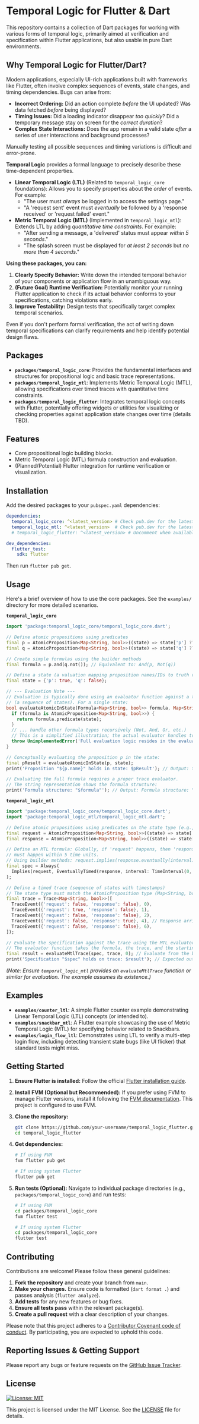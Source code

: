 # Temporal Logic for Flutter & Dart

<!-- Add Badges here (e.g., pub.dev version, build status, license) -->

<!-- [![pub package](https://img.shields.io/pub/v/temporal_logic_core.svg)](https://pub.dev/packages/temporal_logic_core) -->

This repository contains a collection of Dart packages for working with various forms of temporal logic, primarily aimed at verification and specification within Flutter applications, but also usable in pure Dart environments.

## Why Temporal Logic for Flutter/Dart?

Modern applications, especially UI-rich applications built with frameworks like Flutter, often involve complex sequences of events, state changes, and timing dependencies. Bugs can arise from:

* **Incorrect Ordering:** Did an action complete *before* the UI updated? Was data fetched *before* being displayed?
* **Timing Issues:** Did a loading indicator disappear *too quickly*? Did a temporary message stay on screen for the *correct duration*?
* **Complex State Interactions:** Does the app remain in a valid state *after* a series of user interactions and background processes?

Manually testing all possible sequences and timing variations is difficult and error-prone.

**Temporal Logic** provides a formal language to precisely describe these time-dependent properties.

* **Linear Temporal Logic (LTL)** (Related to `temporal_logic_core` foundations): Allows you to specify properties about the *order* of events. For example:
  * "The user must *always* be logged in to access the settings page."
  * "A 'request sent' event must *eventually* be followed by a 'response received' or 'request failed' event."
* **Metric Temporal Logic (MTL)** (Implemented in `temporal_logic_mtl`): Extends LTL by adding *quantitative time constraints*. For example:
  * "After sending a message, a 'delivered' status must appear *within 5 seconds*."
  * "The splash screen must be displayed for *at least 2 seconds* but *no more than 4 seconds*."

**Using these packages, you can:**

1. **Clearly Specify Behavior:** Write down the intended temporal behavior of your components or application flow in an unambiguous way.
2. **(Future Goal) Runtime Verification:** Potentially monitor your running Flutter application to check if its actual behavior conforms to your specifications, catching violations early.
3. **Improve Testability:** Design tests that specifically target complex temporal scenarios.

Even if you don't perform formal verification, the act of writing down temporal specifications can clarify requirements and help identify potential design flaws.

## Packages

* **`packages/temporal_logic_core`**: Provides the fundamental interfaces and structures for propositional logic and basic trace representations.
* **`packages/temporal_logic_mtl`**: Implements Metric Temporal Logic (MTL), allowing specifications over timed traces with quantitative time constraints.
* **`packages/temporal_logic_flutter`**: Integrates temporal logic concepts with Flutter, potentially offering widgets or utilities for visualizing or checking properties against application state changes over time (details TBD).

## Features

* Core propositional logic building blocks.
* Metric Temporal Logic (MTL) formula construction and evaluation.
* (Planned/Potential) Flutter integration for runtime verification or visualization.

## Installation

Add the desired packages to your `pubspec.yaml` dependencies:

```yaml
dependencies:
  temporal_logic_core: ^<latest_version> # Check pub.dev for the latest version
  temporal_logic_mtl: ^<latest_version>  # Check pub.dev for the latest version
  # temporal_logic_flutter: ^<latest_version> # Uncomment when available

dev_dependencies:
  flutter_test:
    sdk: flutter
```

Then run `flutter pub get`.

## Usage

Here's a brief overview of how to use the core packages. See the `examples/` directory for more detailed scenarios.

**`temporal_logic_core`**

```dart
import 'package:temporal_logic_core/temporal_logic_core.dart';

// Define atomic propositions using predicates
final p = AtomicProposition<Map<String, bool>>((state) => state['p'] ?? false, name: 'p');
final q = AtomicProposition<Map<String, bool>>((state) => state['q'] ?? false, name: 'q');

// Create simple formulas using the builder methods
final formula = p.and(q.not()); // Equivalent to: And(p, Not(q))

// Define a state (a valuation mapping proposition names/IDs to truth values)
final state = {'p': true, 'q': false};

// --- Evaluation Note ---
// Evaluation is typically done using an evaluator function against a trace
// (a sequence of states). For a single state:
bool evaluateAtomicInState(Formula<Map<String, bool>> formula, Map<String, bool> state) {
  if (formula is AtomicProposition<Map<String, bool>>) {
    return formula.predicate(state);
  }
  // ... handle other formula types recursively (Not, And, Or, etc.)
  // This is a simplified illustration; the actual evaluator handles traces.
  throw UnimplementedError('Full evaluation logic resides in the evaluator.');
}

// Conceptually evaluating the proposition p in the state:
final pResult = evaluateAtomicInState(p, state);
print('Proposition "${p.name}" holds in state: $pResult'); // Output: true

// Evaluating the full formula requires a proper trace evaluator.
// The string representation shows the formula structure:
print('Formula structure: "$formula"'); // Output: Formula structure: "(p && !(q))"
```

**`temporal_logic_mtl`**

```dart
import 'package:temporal_logic_core/temporal_logic_core.dart';
import 'package:temporal_logic_mtl/temporal_logic_mtl.dart';

// Define atomic propositions using predicates on the state type (e.g., Map)
final request = AtomicProposition<Map<String, bool>>((state) => state['request'] ?? false, name: 'request');
final response = AtomicProposition<Map<String, bool>>((state) => state['response'] ?? false, name: 'response');

// Define an MTL formula: Globally, if 'request' happens, then 'response'
// must happen within 5 time units.
// Using builder methods: request.implies(response.eventually(interval: TimeInterval(0, 5))).always()
final spec = Always(
  Implies(request, EventuallyTimed(response, interval: TimeInterval(0, 5))),
);

// Define a timed trace (sequence of states with timestamps)
// The state type must match the AtomicProposition type (Map<String, bool>)
final trace = Trace<Map<String, bool>>([
  TraceEvent({'request': false, 'response': false}, 0),
  TraceEvent({'request': true, 'response': false}, 1),
  TraceEvent({'request': false, 'response': false}, 2),
  TraceEvent({'request': false, 'response': true}, 4), // Response arrives at t=4 (within 5 units of request at t=1)
  TraceEvent({'request': false, 'response': false}, 6),
]);

// Evaluate the specification against the trace using the MTL evaluator
// The evaluator function takes the formula, the trace, and the starting index.
final result = evaluateMtlTrace(spec, trace, 0); // Evaluate from the beginning (index 0)
print('Specification "$spec" holds on trace: $result'); // Expected output depends on exact MTL semantics implementation
```

*(Note: Ensure `temporal_logic_mtl` provides an `evaluateMtlTrace` function or similar for evaluation. The example assumes its existence.)*

## Examples

* **`examples/counter_ltl`**: A simple Flutter counter example demonstrating Linear Temporal Logic (LTL) concepts (or intended to).
* **`examples/snackbar_mtl`**: A Flutter example showcasing the use of Metric Temporal Logic (MTL) for specifying behavior related to Snackbars.
* **`examples/login_flow_ltl`**: Demonstrates using LTL to verify a multi-step login flow, including detecting transient state bugs (like UI flicker) that standard tests might miss.

## Getting Started

1. **Ensure Flutter is installed:** Follow the official [Flutter installation guide](https://docs.flutter.dev/get-started/install).
2. **Install FVM (Optional but Recommended):** If you prefer using FVM to manage Flutter versions, install it following the [FVM documentation](https://fvm.app/docs/getting_started/installation). This project is configured to use FVM.
3. **Clone the repository:**

    ```bash
    git clone https://github.com/your-username/temporal_logic_flutter.git # Replace with actual repo URL
    cd temporal_logic_flutter
    ```

4. **Get dependencies:**

    ```bash
    # If using FVM
    fvm flutter pub get

    # If using system Flutter
    flutter pub get
    ```

5. **Run tests (Optional):** Navigate to individual package directories (e.g., `packages/temporal_logic_core`) and run tests:

    ```bash
    # If using FVM
    cd packages/temporal_logic_core
    fvm flutter test

    # If using system Flutter
    cd packages/temporal_logic_core
    flutter test
    ```

## Contributing

Contributions are welcome! Please follow these general guidelines:

1. **Fork the repository** and create your branch from `main`.
2. **Make your changes.** Ensure code is formatted (`dart format .`) and passes analysis (`flutter analyze`).
3. **Add tests** for any new features or bug fixes.
4. **Ensure all tests pass** within the relevant package(s).
5. **Create a pull request** with a clear description of your changes.

Please note that this project adheres to a [Contributor Covenant code of conduct](https://www.contributor-covenant.org/). By participating, you are expected to uphold this code.

## Reporting Issues & Getting Support

Please report any bugs or feature requests on the [GitHub Issue Tracker](https://github.com/your-username/temporal_logic_flutter/issues). <!-- TODO: Replace with actual repo URL -->

## License

[![License: MIT](https://img.shields.io/badge/License-MIT-yellow.svg)](https://opensource.org/licenses/MIT)

This project is licensed under the MIT License. See the [LICENSE](LICENSE) file for details.

